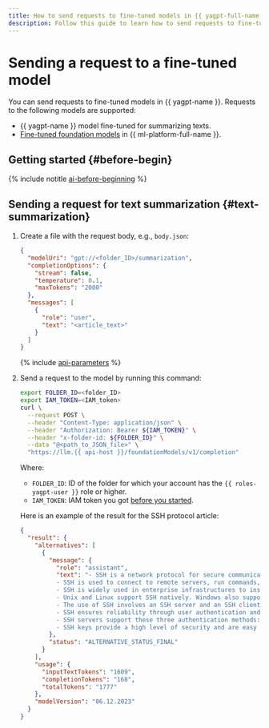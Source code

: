 ```yaml
---
title: How to send requests to fine-tuned models in {{ yagpt-full-name }}
description: Follow this guide to learn how to send requests to fine-tuned models.
---
```


# Sending a request to a fine-tuned model

You can send requests to fine-tuned models in {{ yagpt-name }}. Requests to the following models are supported:

* {{ yagpt-name }} model fine-tuned for summarizing texts.
* [Fine-tuned foundation models](../../datasphere/concepts/models/tuned-models.md) in {{ ml-platform-full-name }}.

## Getting started {#before-begin}

{% include notitle [ai-before-beginning](../../_includes/foundation-models/yandexgpt/ai-before-beginning.md) %}

## Sending a request for text summarization {#text-summarization}

1. Create a file with the request body, e.g., `body.json`:

   ```json
   {
     "modelUri": "gpt://<folder_ID>/summarization",
     "completionOptions": {
       "stream": false,
       "temperature": 0.1,
       "maxTokens": "2000"
     },
     "messages": [
       {
         "role": "user",
         "text": "<article_text>"
       }
     ]
   }
   ```

   {% include [api-parameters](../../_includes/foundation-models/yandexgpt/api-parameters.md) %}

1. Send a request to the model by running this command:

   ```bash
   export FOLDER_ID=<folder_ID>
   export IAM_TOKEN=<IAM_token>
   curl \
     --request POST \
     --header "Content-Type: application/json" \
     --header "Authorization: Bearer ${IAM_TOKEN}" \
     --header "x-folder-id: ${FOLDER_ID}" \
     --data "@<path_to_JSON_file>" \
     "https://llm.{{ api-host }}/foundationModels/v1/completion"
   ```

   Where:

   * `FOLDER_ID`: ID of the folder for which your account has the `{{ roles-yagpt-user }}` role or higher.
   * `IAM_TOKEN`: IAM token you got [before you started](#before-begin).

   Here is an example of the result for the SSH protocol article:

   ```json
   {
     "result": {
       "alternatives": [
         {
           "message": {
             "role": "assistant",
             "text": "- SSH is a network protocol for secure communication between computers.\n
             - SSH is used to connect to remote servers, run commands, copy and edit files.\n
             - SSH is widely used in enterprise infrastructures to install updates and manage business-critical systems.\n
             - Unix and Linux support SSH natively. Windows also supports it through free SSH clients.\n
             - The use of SSH involves an SSH server and an SSH client that create a secure connection to transmit encrypted data.\n
             - SSH ensures reliability through user authentication and processing the transmitted data.\n
             - SSH servers support these three authentication methods: IP address authentication, username/password authentication, and key authentication.\n
             - SSH keys provide a high level of security and are easy to use in scripts to automate routine operations."
           },
           "status": "ALTERNATIVE_STATUS_FINAL"
         }
       ],
       "usage": {
         "inputTextTokens": "1609",
         "completionTokens": "168",
         "totalTokens": "1777"
       },
       "modelVersion": "06.12.2023"
     }
   }
   ```

